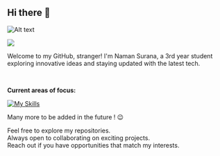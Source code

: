 ## Hi there 👋

![Alt text](https://user-images.githubusercontent.com/74038190/212284158-e840e285-664b-44d7-b79b-e264b5e54825.gif)

![](https://komarev.com/ghpvc/?username=newman05&color=green)

Welcome to my GitHub, stranger! I'm Naman Surana, a 3rd year student exploring innovative ideas and staying updated with the latest tech.


<br>

**Current areas of focus:**

[![My Skills](https://skillicons.dev/icons?i=html,css,js,nodejs,tailwind,mongodb,react,cpp,c)](https://skillicons.dev)

Many more to be added in the future ! 😉
<br>

Feel free to explore my repositories.
<br>
Always open to collaborating on exciting projects.
<br>
Reach out if you have opportunities that match my interests.
<!--
**newman05/newman05** is a ✨ _special_ ✨ repository because its `README.md` (this file) appears on your GitHub profile.

Here are some ideas to get you started:

- 🔭 I’m currently working on ...
- 🌱 I’m currently learning ...
- 👯 I’m looking to collaborate on ...
- 🤔 I’m looking for help with ...
- 💬 Ask me about ...
- 📫 How to reach me: ...
- 😄 Pronouns: ...
- ⚡ Fun fact: ...
-->
